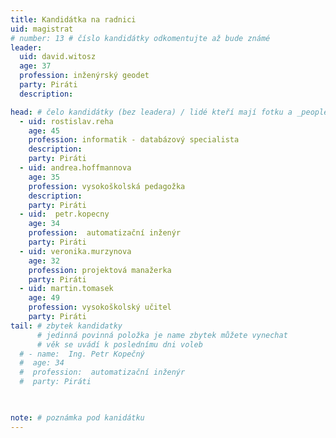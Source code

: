 ```yaml
---
title: Kandidátka na radnici
uid: magistrat
# number: 13 # číslo kandidátky odkomentujte až bude známé
leader:
  uid: david.witosz
  age: 37
  profession: inženýrský geodet
  party: Piráti
  description: 

head: # čelo kandidátky (bez leadera) / lidé kteří mají fotku a _people/jmeno.md
  - uid: rostislav.reha
    age: 45  
    profession: informatik - databázový specialista
    description: 
    party: Piráti
  - uid: andrea.hoffmannova
    age: 35  
    profession: vysokoškolská pedagožka
    description: 
    party: Piráti
  - uid:  petr.kopecny
    age: 34
    profession:  automatizační inženýr
    party: Piráti
  - uid: veronika.murzynova
    age: 32
    profession: projektová manažerka
    party: Piráti
  - uid: martin.tomasek
    age: 49
    profession: vysokoškolský učitel
    party: Piráti
tail: # zbytek kandidatky
      # jedinná povinná položka je name zbytek můžete vynechat
      # věk se uvádí k poslednímu dni voleb
  # - name:  Ing. Petr Kopečný
  #  age: 34
  #  profession:  automatizační inženýr
  #  party: Piráti

 

note: # poznámka pod kanidátku
---
```

